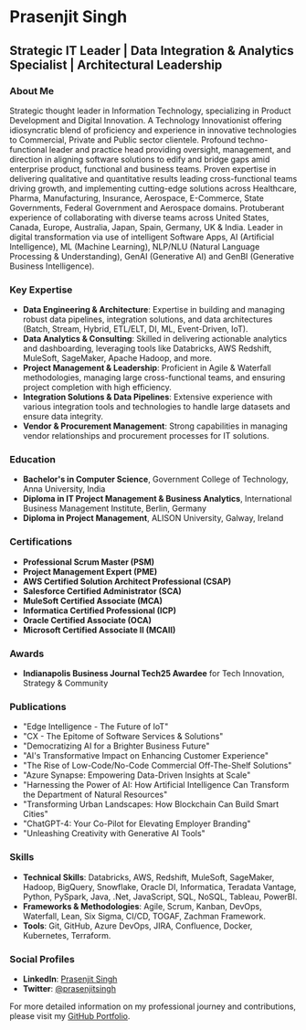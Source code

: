 # Prasenjit Singh

## Strategic IT Leader | Data Integration & Analytics Specialist | Architectural Leadership

### About Me
Strategic thought leader in Information Technology, specializing in Product Development and Digital Innovation. A Technology Innovationist offering idiosyncratic blend of proficiency and experience in innovative technologies to Commercial, Private and Public sector clientele. Profound techno-functional leader and practice head providing oversight, management, and direction in aligning software solutions to edify and bridge gaps amid enterprise product, functional and business teams. Proven expertise in delivering qualitative and quantitative results leading cross-functional teams driving growth, and implementing cutting-edge solutions across Healthcare, Pharma, Manufacturing, Insurance, Aerospace, E-Commerce, State Governments, Federal Government and Aerospace domains. Protuberant experience of collaborating with diverse teams across United States, Canada, Europe, Australia, Japan, Spain, Germany, UK & India.
Leader in digital transformation via use of intelligent Software Apps, AI (Artificial Intelligence), ML (Machine Learning), NLP/NLU (Natural Language Processing & Understanding), GenAI (Generative AI) and GenBI (Generative Business Intelligence).

### Key Expertise
- **Data Engineering & Architecture**: Expertise in building and managing robust data pipelines, integration solutions, and data architectures (Batch, Stream, Hybrid, ETL/ELT, DI, ML, Event-Driven, IoT).
- **Data Analytics & Consulting**: Skilled in delivering actionable analytics and dashboarding, leveraging tools like Databricks, AWS Redshift, MuleSoft, SageMaker, Apache Hadoop, and more.
- **Project Management & Leadership**: Proficient in Agile & Waterfall methodologies, managing large cross-functional teams, and ensuring project completion with high efficiency.
- **Integration Solutions & Data Pipelines**: Extensive experience with various integration tools and technologies to handle large datasets and ensure data integrity.
- **Vendor & Procurement Management**: Strong capabilities in managing vendor relationships and procurement processes for IT solutions.

### Education
- **Bachelor's in Computer Science**, Government College of Technology, Anna University, India
- **Diploma in IT Project Management & Business Analytics**, International Business Management Institute, Berlin, Germany
- **Diploma in Project Management**, ALISON University, Galway, Ireland

### Certifications
- **Professional Scrum Master (PSM)**
- **Project Management Expert (PME)**
- **AWS Certified Solution Architect Professional (CSAP)**
- **Salesforce Certified Administrator (SCA)**
- **MuleSoft Certified Associate (MCA)**
- **Informatica Certified Professional (ICP)**
- **Oracle Certified Associate (OCA)**
- **Microsoft Certified Associate II (MCAII)**

### Awards
- **Indianapolis Business Journal Tech25 Awardee** for Tech Innovation, Strategy & Community

### Publications
- "Edge Intelligence - The Future of IoT"
- "CX - The Epitome of Software Services & Solutions"
- "Democratizing AI for a Brighter Business Future"
- "AI's Transformative Impact on Enhancing Customer Experience"
- "The Rise of Low-Code/No-Code Commercial Off-The-Shelf Solutions"
- "Azure Synapse: Empowering Data-Driven Insights at Scale"
- "Harnessing the Power of AI: How Artificial Intelligence Can Transform the Department of Natural Resources"
- "Transforming Urban Landscapes: How Blockchain Can Build Smart Cities"
- "ChatGPT-4: Your Co-Pilot for Elevating Employer Branding"
- "Unleashing Creativity with Generative AI Tools"

### Skills
- **Technical Skills**: Databricks, AWS, Redshift, MuleSoft, SageMaker, Hadoop, BigQuery, Snowflake, Oracle DI, Informatica, Teradata Vantage, Python, PySpark, Java, .Net, JavaScript, SQL, NoSQL, Tableau, PowerBI.
- **Frameworks & Methodologies**: Agile, Scrum, Kanban, DevOps, Waterfall, Lean, Six Sigma, CI/CD, TOGAF, Zachman Framework.
- **Tools**: Git, GitHub, Azure DevOps, JIRA, Confluence, Docker, Kubernetes, Terraform.

### Social Profiles
- **LinkedIn**: [Prasenjit Singh](https://www.linkedin.com/in/prasenjitsingh/)
- **Twitter**: [@prasenjitsingh](https://twitter.com/prasenjitsingh)

For more detailed information on my professional journey and contributions, please visit my [GitHub Portfolio](https://github.com/prasenjitsingh5/portfolio).
